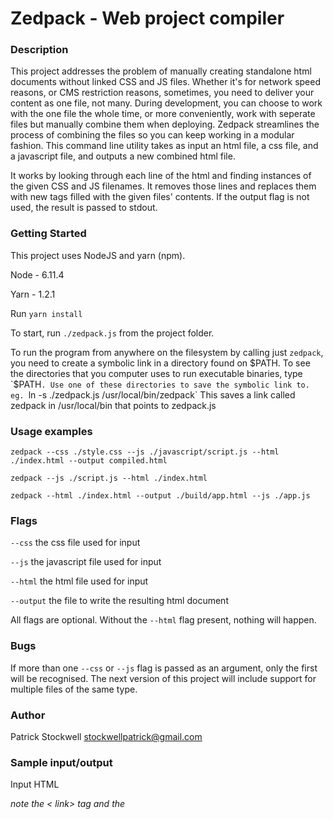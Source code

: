 # Zedpack - Web project compiler

### Description

This project addresses the problem of manually creating standalone html documents without linked CSS and JS files. Whether it's for network speed reasons, or CMS restriction reasons, sometimes, you need to deliver your content as one file, not many. During development, you can choose to work with the one file the whole time, or more conveniently, work with seperate files but manually combine them when deploying. Zedpack streamlines the process of combining the files so you can keep working in a modular fashion. This command line utility takes as input an html file, a css file, and a javascript file, and outputs a new combined html file.

It works by looking through each line of the html and finding instances of the given CSS and JS filenames. It removes those lines and replaces them with new tags filled with the given files' contents. 
If the output flag is not used, the result is passed to stdout.

### Getting Started

This project uses NodeJS and yarn (npm). 

Node - 6.11.4

Yarn - 1.2.1

Run `yarn install`

To start, run `./zedpack.js` from the project folder.

To run the program from anywhere on the filesystem by calling just `zedpack`, you need to create a symbolic link in a directory found on $PATH.
To see the directories that you computer uses to run executable binaries, type `$PATH`. Use one of these directories to save the symbolic link to.
eg. `ln -s ./zedpack.js /usr/local/bin/zedpack`
This saves a link called zedpack in /usr/local/bin that points to zedpack.js

### Usage examples

`zedpack --css ./style.css --js ./javascript/script.js --html ./index.html --output compiled.html`

`zedpack --js ./script.js --html ./index.html` 

`zedpack --html ./index.html --output ./build/app.html --js ./app.js` 

### Flags

`--css` the css file used for input

`--js` the javascript file used for input

`--html` the html file used for input

`--output` the file to write the resulting html document

All flags are optional. Without the `--html` flag present, nothing will happen.

### Bugs

If more than one `--css` or `--js` flag is passed as an argument, only the first will be recognised. The next version of this project will include support for multiple files of the same type. 


### Author

Patrick Stockwell
stockwellpatrick@gmail.com

### Sample input/output

Input HTML

*note the < link> tag and the <script> tag*
```
<!DOCTYPE html>
<html lang="en">
<head>
    <meta charset="UTF-8">
    <meta name="viewport" content="width=device-width, initial-scale=1.0">
    <meta http-equiv="X-UA-Compatible" content="ie=edge">
    <title>Zedpack test document</title>
    <link rel="stylesheet" href="./style.css"></link>
</head>
<body>
    <h1 class="heading">Here is the Heading</h1> 
    <p class="paragraph">Here is the main body. Lorem ipsum dolor, sit amet consectetur adipisicing elit. Ullam sequi ratione illo facere, eligendi quidem sit animi, nam excepturi nulla voluptatibus recusandae voluptatem quas, aliquid nisi! Aspernatur iure porro voluptatibus!</p>
    <script src="./script.js"></script>
</body>
</html>
```

Output HTML

*note the change from < link> to <style>*

```
<!DOCTYPE html>
<html lang="en">
<head>
    <meta charset="UTF-8">
    <meta name="viewport" content="width=device-width, initial-scale=1.0">
    <meta http-equiv="X-UA-Compatible" content="ie=edge">
    <title>Zedpack test document</title>
<style>
.heading {
    color: red;
    text-decoration: underline;
}

.paragraph {
    color: blue;
    border: 3px solid green;
}
</style>
</head>
<body>
    <h1 class="heading">Here is the Heading</h1> 
    <p class="paragraph">Here is the main body. Lorem ipsum dolor, sit amet consectetur adipisicing elit. Ullam sequi ratione illo facere, eligendi quidem sit animi, nam excepturi nulla voluptatibus recusandae voluptatem quas, aliquid nisi! Aspernatur iure porro voluptatibus!</p>
<script>
console.log("I've been loaded. Jolly good.")
</script>
</body>
</html>
```

### Development

Some features and ideas to be added for subsequent iterations

* A `--help` flag for commandline support
* support for multiple files of the same kind
* Improve project deployment for global use without configuration
* Add a `--watch` command so the process can run and reload on file changes

